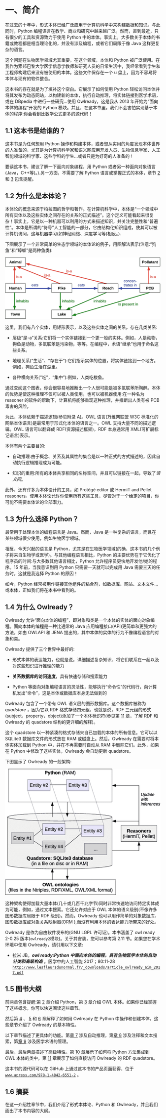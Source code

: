# 一、简介

在过去的十年中，形式本体已经广泛应用于计算机科学中来构建数据和知识。与此同时，Python 编程语言在教学、商业和研究中越来越广泛。然而，直到最近，只有很少的工具和资源致力于使用 Python 中的本体。事实上，大多数关于本体的书籍或教程都是相当理论化的，并没有涉及编程，或者它们局限于像 Java 这样更复杂的语言。

这个问题在生物医学领域尤其重要，在这个领域，本体和 Python 被广泛使用。在我作为索邦巴黎大学医学信息学教师和研究人员的日常生活中，我经常看到学生和工程师构建后来没有被使用的本体。这些文件保存在一个 u 盘上，因为不容易将本体与现有的软件整合。

这本书的存在就是为了填补这个空白。它展示了如何使用 Python 轻松访问本体并将其发布为动态网站，以构建新的本体，执行自动推理，将实体链接到医学术语，或在 DBpedia 中进行一些研究…使用 Owlready，这是我从 2013 年开始为“面向本体的编程”开发的 Python 模块。并且，在这本书里，我们不会害怕实现基于本体的程序:你会看到比数学公式更多的源代码！

## 1.1 这本书是给谁的？

这本书是为任何想用 Python 操作和构建本体，或者想从实用的角度发现本体世界的人准备的，尤其是为计算机科学家和语义网应用开发人员、生物信息学家、人工智能领域的科学家、这些学科的学生…或者只是为好奇的人准备的！

要读这本书，建议了解一下面向对象编程，用 Python 或者另一种面向对象语言(Java，C++等)。).另一方面，不需要了解 Python 语言或掌握正式的本体，章节 [2](02.html) 和 [3](03.html) 包含提醒。

## 1.2 为什么是本体论？

本体论的概念来源于柏拉图的哲学和著作。在计算机科学中，本体是“一个领域中所有实体以及这些实体之间存在的关系的正式描述”。这个定义可能看起来很复杂！事实上，它是以一种机器可以利用的方式来描述知识，并关注完整性和“普遍性”。本体是所谓的“符号”人工智能的一部分，它由结构化知识组成，使其可以被计算机访问，这与机器学习(如神经网络、深度学习等)相反。).

下图展示了一个非常简单的生态学领域的本体论的例子，用图解法表示(注意:“狗鱼”和“蟑螂”是两种鱼类):

![img/502592_1_En_1_Figa_HTML.png](img/502592_1_En_1_Figa_HTML.png)

这里，我们有八个实体，用矩形表示，以及这些实体之间的关系。存在几类关系:

*   层级“是-a”关系:它们将一个实体链接到一个更一般的实体。例如，人是动物，狗鱼是动物，多氯联苯是污染物，等等。在编程中，术语“继承”也用于命名这些关系。

*   地理关系(“生活”、“存在于”):它们指示实体的位置，将实体链接到一个地方。例如，狗鱼生活在湖里。

*   各种横向关系(“吃”，“集中”):例如，人类吃梭鱼。

通过查阅这个图表，你会很容易地推断出一个人很可能是被多氯联苯所陶醉。本体的优势是使这种推理不仅可以被人类使用，也可以被机器使用:在一种名为 reasoner 的软件的帮助下，计算机将能够重现这种推理，并推断出人类有被 PCB 毒害的风险。

为此，本体依赖于描述逻辑(参见附录 A)。OWL 语言(万维网联盟 W3C 标准化的网络本体语言)是最常用于形式化本体的语言之一。OWL 支持大量不同的描述逻辑。OWL 语言可以翻译成 RDF(资源描述框架)，RDF 本身通常用 XML(可扩展标记语言)表示。

本体有两个主要目的:

*   自动推理:由于概念、关系及其属性的集合是以一种正式的方式描述的，因此自动执行逻辑推理成为可能。

*   知识的重用:所有的本体共享相同的名称空间，并且可以链接在一起，导致了*语义网*。

此外，还有许多为本体设计的工具，如 Protégé editor 或 HermiT and Pellet reasoners。使用本体论允许你使用所有这些工具，尽管对于一个给定的项目，你可能不需要本体论的全部潜力。

## 1.3 为什么选择 Python？

最常用于处理本体的编程语言是 Java。然而，Java 是一种复杂的语言，而且在某些领域很少使用，例如生物医学领域。

相反，今天兴起的语言是 Python，尤其是在生物医学领域(的确，这本书的几个例子将来自生物学或医学)。与其他编程语言相比，Python 的主要优势在于它优化了程序员的时间:与大多数其他语言相比，Python 允许程序员更快地开发他/她的程序。15 年前，当我意识到用 Python 只需要一天就可以完成用 Java 需要三天的任务时，这就是我选择 Python 的原因！

如今，Python 经常被用作链接其他组件的粘合剂，如数据库、网站、文本文件…或本体，正如我们将在本书中看到的。

## 1.4 为什么 Owlready？

Owlready 允许“面向本体的编程”，即对象和类是一个本体的实体的面向对象编程。面向本体的编程是一种比通常的 Java 应用编程接口(API)更简单和更强大的方法，如由 OWLAPI 和 JENA 提出的，其中本体的实体的行为不像编程语言的对象和类。

Owlready 提供了三个世界中最好的:

*   形式本体的表达能力，也就是说，详细描述复杂知识、将它们联系在一起以及对这些知识进行推理的能力

*   **关系数据库的访问速度**，具有快速存储和搜索能力

*   Python 等面向对象编程语言的灵活性，能够执行“命令性”的代码行，向计算机发出“命令”，这是本体或数据库本身无法做到的

Owlready 包含了一个带有 OWL 语义层的图形数据库。这个数据库被称为 *quadstore* ，因为它以 RDF 格式存储四元组，也就是说，RDF 三元组的形式(subject，property，object)添加了一个本体标识符(参见第 [11](11.html) 章，了解 RDF 和 Owlready 的 quadstore 结构的更详细的解释)。

这个 quadstore 以一种紧凑的格式存储来自已加载的本体的所有信息。它可以以 SQLite3 数据库文件的形式放在 RAM 或磁盘上。然后，Owlready 在需要时将本体实体加载到 Python 中，并在不再需要时自动从 RAM 中删除它们。此外，如果在 Python 中修改了这些实体，Owlready 会自动更新 quadstore。

下图显示了 Owlready 的一般架构:

![img/502592_1_En_1_Figb_HTML.png](img/502592_1_En_1_Figb_HTML.png)

这种架构使得加载大量本体(几十或几百千兆字节)同时非常快速地访问特定实体成为可能，例如，通过文本搜索。它还允许对应于 OWL 本体的语义级别(不像许多图形数据库局限于 RDF 级别)。然而，Owlready 也可以用作简单的对象数据库、图形数据库或对象关系映射器(ORM ),而没有利用本体的表达能力所带来的好处。

Owlready 是作为自由软件发布的(GNU LGPL 许可证)。本书涵盖了 owl ready 2-0.25 版本(`owlready2`模块)。关于其安装，您可以参考第 2.11 节。如果您在学术环境中使用 Owlready，请引用以下文章:

*   拉米 JB。***owl ready:Python 中面向本体的编程，具有生物医学本体的自动分类和高级构造*** 。医学中的人工智能 2017；80:11-28 [`http://www.lesfleursdunormal.fr/_downloads/article_owlready_aim_2017.pdf`](http://www.lesfleursdunormal.fr/_downloads/article_owlready_aim_2017.pdf)

## 1.5 图书大纲

前两章包含提醒:第 [2](02.html) 章介绍 Python，第 [3](03.html) 章介绍 OWL 本体。如果你已经掌握了这些概念，你可以快速阅读这些章节。

然后第 [4](04.html) 、 [5](05.html) 和 [6](06.html) 章解释了如何用 Owlready 在 Python 中操作和创建本体。这些章节介绍了 Owlready 的基本特性。

以下章节描述了更具体的功能。第[章 7](07.html) 涉及自动推理，第[章 8](08.html) 涉及注释和文本搜索，第[章 9](09.html) 涉及医学术语的管理。

最后，最后两章描述了高级特性。第 [10](10.html) 章展示了如何将 Python 方法集成到 OWL 本体的类中，第 [11](11.html) 章展示了如何直接访问 Owlready 的 RDF quadstore。

这本书的源代码可以在 GitHub 上通过这本书的产品页面获得，位于 [`www.apress.com/978-1-4842-6551-2`](http://www.apress.com/978-1-4842-6551-2) 。

## 1.6 摘要

在这一介绍性章节中，我们介绍了形式本体论、Python 和 Owlready，并且我们画出了本书内容的大纲。